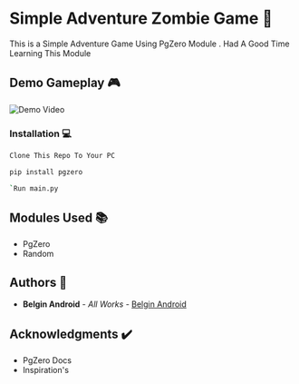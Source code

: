 # Simple Adventure Zombie Game :mage:

This is a Simple Adventure Game Using PgZero Module . Had A Good Time Learning This Module 

## Demo Gameplay :video_game:

![Demo Video](https://user-images.githubusercontent.com/61349423/95629397-768c9500-0a9d-11eb-85e3-70e5381774ec.gif)


### Installation :computer:

```sh
Clone This Repo To Your PC 
```

```sh
pip install pgzero
```

```sh
`Run main.py
```

## Modules Used :books:

* PgZero 
* Random

## Authors :page_with_curl:

* **Belgin Android** - *All Works* - [Belgin Android](https://www.instagram.com/reactnative.modules)

## Acknowledgments :heavy_check_mark:

* PgZero Docs
* Inspiration's

